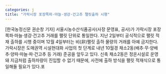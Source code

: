 ```yaml
---
categories: j
title: "가락시장 포장쪽파·마늘·생강·건고추 팰릿출하 시행"
---
```

[한국농정신문 권순창 기자] 서울시농수산식품공사(사장 문영표, 공사)가 가락시장 포장쪽파·마늘·생강·건고추 거래를 팰릿 단위로 통일한다. 지난 2일부터 공식적으로 팰릿 적재 출하를 시행 중이며 12월 4일부터는 비(非)팰릿 출하 물량의 거래를 아예 금지한다.가락시장은 도매권역 시설현대화 사업의 첫 단계로 내년 10월경 채소2동(배추·무·양배추·양파·마늘·파·건고추 등 거래) 준공을 앞두고 있다. 신축 채소2동은 정온시설로 운영돼 지금처럼 출하차량이 진입할 수 없기 때문에, 사전에 출하 방식을 팰릿 적재식으로 통일해둘 필요가 있다.포